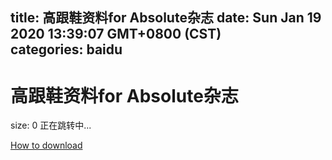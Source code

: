 
title: 高跟鞋资料for Absolute杂志
date: Sun Jan 19 2020 13:39:07 GMT+0800 (CST)    
categories: baidu
---

# 高跟鞋资料for Absolute杂志
size: 0
 正在跳转中...
 

[How to download](https://bpcam.bemobtrk.com/go/2ceec3aa-1ca2-46d6-b9ff-aaa5c184517c?jno=3454)